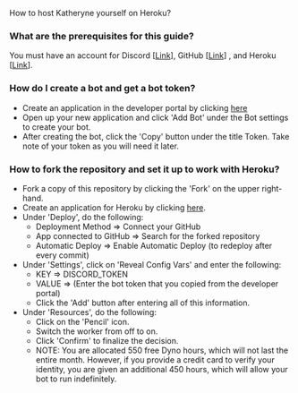 How to host Katheryne yourself on Heroku?
### What are the prerequisites for this guide?
You must have an account for Discord [[Link](https://discordapp.com/developers/applications/)], GitHub [[Link](https://github.com/join)] , and Heroku [[Link](https://signup.heroku.com/)].

### How do I create a bot and get a bot token?
* Create an application in the developer portal by clicking [here](https://discordapp.com/developers/applications/)
* Open up your new application and click 'Add Bot' under the Bot settings to create your bot.
* After creating the bot, click the 'Copy' button under the title Token. Take note of your token as you will need it later.

### How to fork the repository and set it up to work with Heroku?
* Fork a copy of this repository by clicking the 'Fork' on the upper right-hand.
* Create an application for Heroku by clicking [here](https://dashboard.heroku.com/new-app).
* Under 'Deploy', do the following:
  * Deployment Method => Connect your GitHub
  * App connected to GitHub => Search for the forked repository
  * Automatic Deploy => Enable Automatic Deploy (to redeploy after every commit)
* Under 'Settings', click on 'Reveal Config Vars' and enter the following:
  * KEY => DISCORD_TOKEN
  * VALUE => (Enter the bot token that you copied from the developer portal)
  * Click the 'Add' button after entering all of this information.
* Under 'Resources', do the following:
  * Click on the 'Pencil' icon.
  * Switch the worker from off to on.
  * Click 'Confirm' to finalize the decision.
  * NOTE: You are allocated 550 free Dyno hours, which will not last the entire month. However, if you provide a credit card to verify your identity, you are given an additional 450 hours, which will allow your bot to run indefinitely.
